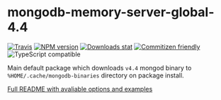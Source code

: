 # mongodb-memory-server-global-4.4

[![Travis](https://img.shields.io/travis/nodkz/mongodb-memory-server-global-4.4.svg)](https://travis-ci.org/nodkz/mongodb-memory-server-global-4.4)
[![NPM version](https://img.shields.io/npm/v/mongodb-memory-server-global-4.4.svg)](https://www.npmjs.com/package/mongodb-memory-server-global-4.4)
[![Downloads stat](https://img.shields.io/npm/dt/mongodb-memory-server-global-4.4.svg)](http://www.npmtrends.com/mongodb-memory-server-global-4.4)
[![Commitizen friendly](https://img.shields.io/badge/commitizen-friendly-brightgreen.svg)](http://commitizen.github.io/cz-cli/)
![TypeScript compatible](https://img.shields.io/badge/typescript-compatible-brightgreen.svg)

Main default package which downloads `v4.4` mongod binary to `%HOME/.cache/mongodb-binaries` directory on package install.

[Full README with avaliable options and examples](https://github.com/nodkz/mongodb-memory-server)
